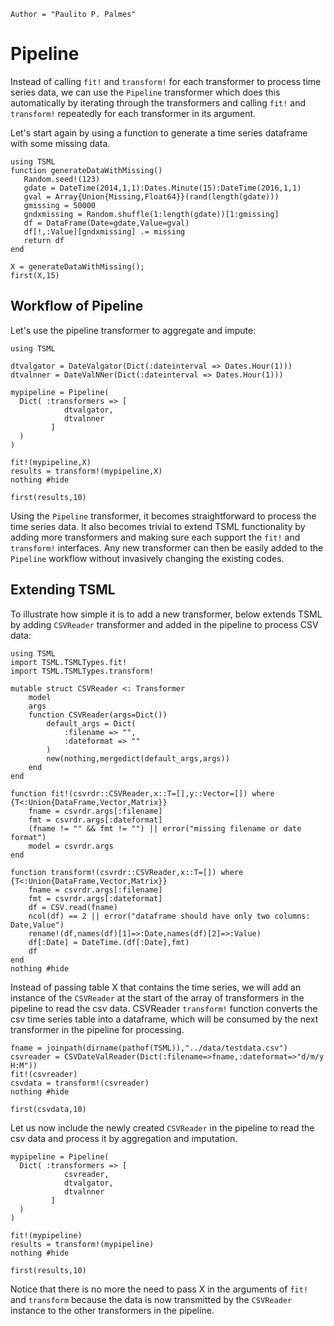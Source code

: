 ```@meta
Author = "Paulito P. Palmes"
```

# Pipeline

Instead of calling `fit!` and `transform!` for each transformer to process time series data, we can
use the `Pipeline` transformer which does this automatically by iterating through the transformers
and calling `fit!` and `transform!` repeatedly for each transformer in its argument.

Let's start again by using a function to generate a time series dataframe with some missing data.

```@setup pipeline
using TSML
function generateDataWithMissing()
   Random.seed!(123)
   gdate = DateTime(2014,1,1):Dates.Minute(15):DateTime(2016,1,1)
   gval = Array{Union{Missing,Float64}}(rand(length(gdate)))
   gmissing = 50000
   gndxmissing = Random.shuffle(1:length(gdate))[1:gmissing]
   df = DataFrame(Date=gdate,Value=gval)
   df[!,:Value][gndxmissing] .= missing
   return df
end
```

```@repl pipeline
X = generateDataWithMissing();
first(X,15)
```

## Workflow of Pipeline

Let's use the pipeline transformer to aggregate and impute:

```@example pipeline
using TSML

dtvalgator = DateValgator(Dict(:dateinterval => Dates.Hour(1)))
dtvalnner = DateValNNer(Dict(:dateinterval => Dates.Hour(1)))

mypipeline = Pipeline(
  Dict( :transformers => [
            dtvalgator,
            dtvalnner
         ]
  )
)

fit!(mypipeline,X)
results = transform!(mypipeline,X)
nothing #hide
```

```@repl pipeline
first(results,10)
```

Using the `Pipeline` transformer, it becomes straightforward to process the
time series data. It also becomes trivial to extend TSML functionality by
adding more transformers and making sure each support the `fit!` and `transform!`
interfaces. Any new transformer can then be easily added to the `Pipeline` workflow 
without invasively changing the existing codes.

## Extending TSML

To illustrate how simple it is to add a new transformer, below extends
TSML by adding `CSVReader` transformer and added in the pipeline to process CSV data:

```@example pipeline
using TSML
import TSML.TSMLTypes.fit!
import TSML.TSMLTypes.transform!

mutable struct CSVReader <: Transformer
    model
    args
    function CSVReader(args=Dict())
        default_args = Dict(
            :filename => "",
            :dateformat => ""
        )
        new(nothing,mergedict(default_args,args))
    end
end

function fit!(csvrdr::CSVReader,x::T=[],y::Vector=[]) where {T<:Union{DataFrame,Vector,Matrix}}
    fname = csvrdr.args[:filename]
    fmt = csvrdr.args[:dateformat]
    (fname != "" && fmt != "") || error("missing filename or date format")
    model = csvrdr.args
end

function transform!(csvrdr::CSVReader,x::T=[]) where {T<:Union{DataFrame,Vector,Matrix}}
    fname = csvrdr.args[:filename]
    fmt = csvrdr.args[:dateformat]
    df = CSV.read(fname)
    ncol(df) == 2 || error("dataframe should have only two columns: Date,Value")
    rename!(df,names(df)[1]=>:Date,names(df)[2]=>:Value)
    df[:Date] = DateTime.(df[:Date],fmt)
    df
end
nothing #hide
```

Instead of passing table X that contains the time series, we will add 
an instance of the `CSVReader` at the start of the array of transformers in the pipeline 
to read the csv data. CSVReader `transform!` function converts the csv time series table
into a dataframe, which will be consumed by the next transformer in the pipeline 
for processing.

```@example pipeline
fname = joinpath(dirname(pathof(TSML)),"../data/testdata.csv")
csvreader = CSVDateValReader(Dict(:filename=>fname,:dateformat=>"d/m/y H:M"))
fit!(csvreader)
csvdata = transform!(csvreader)
nothing #hide
```

```@repl pipeline
first(csvdata,10)
```

Let us now include the newly created `CSVReader` in the pipeline to read the csv data
and process it by aggregation and imputation.


```@example pipeline
mypipeline = Pipeline(
  Dict( :transformers => [
            csvreader,
            dtvalgator,
            dtvalnner
         ]
  )
)

fit!(mypipeline)
results = transform!(mypipeline)
nothing #hide
```

```@repl pipeline
first(results,10)
```

Notice that there is no more the need to pass X in the arguments of `fit!` and `transform`
because the data is now transmitted by the `CSVReader` instance to the other transformers
in the pipeline.
